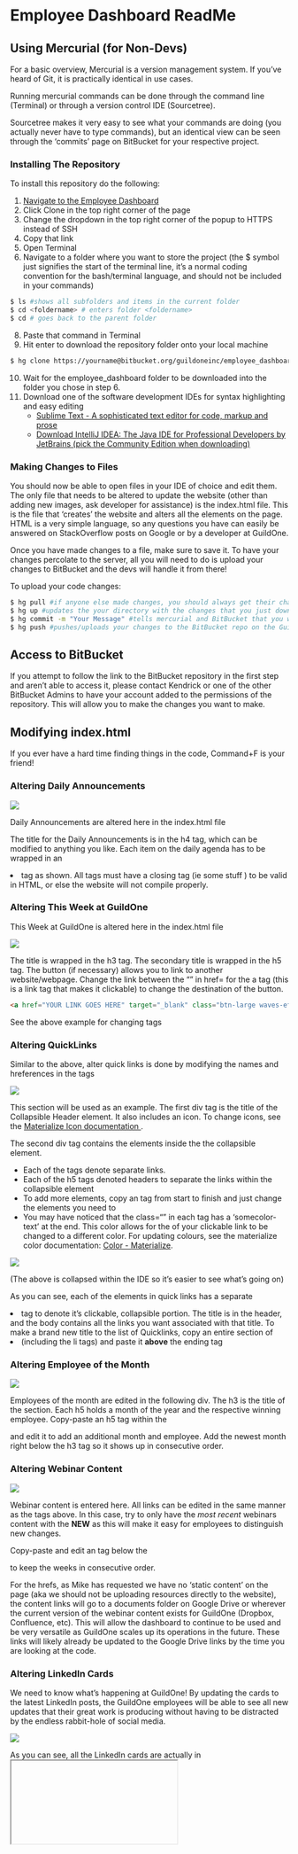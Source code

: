 # Employee Dashboard ReadMe
## Using Mercurial (for Non-Devs)
For a basic overview, Mercurial is a version management system. If you’ve heard of Git, it is practically identical in use cases.

Running mercurial commands can be done through the command line (Terminal) or through a version control IDE (Sourcetree). 

Sourcetree makes it very easy to see what your commands are doing (you actually never have to type commands), but an identical view can be seen through the ‘commits’ page on BitBucket for your respective project.

###  Installing The Repository

To install this repository do the following:

1. [Navigate to the Employee Dashboard](https://bitbucket.org/guildoneinc/employee_dashboard/src/default/)
2. Click Clone in the top right corner of the page
3. Change the dropdown in the top right corner of the popup to HTTPS instead of SSH
4. Copy that link
5. Open Terminal
6. Navigate to a folder where you want to store the project  (the $ symbol just signifies the start of the terminal line, it’s a normal coding convention for the bash/terminal language, and should not be included in your commands)

```bash
$ ls #shows all subfolders and items in the current folder
$ cd <foldername> # enters folder <foldername>
$ cd # goes back to the parent folder
```

8. Paste that command in Terminal
9. Hit enter to download the repository folder onto your local machine  

```bash
$ hg clone https://yourname@bitbucket.org/guildoneinc/employee_dashboard
```

10. Wait for the employee_dashboard folder to be downloaded into the folder you chose in step 6.
11. Download one of the software development IDEs for syntax highlighting and easy editing
	* [Sublime Text - A sophisticated text editor for code, markup and prose](https://www.sublimetext.com)
	* [Download IntelliJ IDEA: The Java IDE for Professional Developers by JetBrains (pick the Community Edition when downloading)](https://www.jetbrains.com/idea/download/#section=mac)



### Making Changes to Files

You should now be able to open files in your IDE of choice and edit them. The only file that needs to be altered to update the website (other than adding new images, ask developer for assistance) is the index.html file. This is the file that ‘creates’ the website and alters all the elements on the page. HTML is a very simple language, so any questions you have can easily be answered on StackOverflow posts on Google or by a developer at GuildOne.

Once you have made changes to a file, make sure to save it. To have your changes percolate to the server, all you will need to do is upload your changes to BitBucket and the devs will handle it from there!

To upload your code changes:
```bash
$ hg pull #if anyone else made changes, you should always get their changes first in case your changes affect theirs; if you both worked on the same file, this will cause something called a 'merge error', in this case please ask a dev for assistance
$ hg up #updates the your directory with the changes that you just downloaded, won't update anything if nothing came in the pull
$ hg commit -m "Your Message" #tells mercurial and BitBucket that you want all your changes you made on your computer bundled up in a nice little package you can send to the BitBucket server. Replace "Your Message" to detail what your changes were about
$ hg push #pushes/uploads your changes to the BitBucket repo on the GuildOne BitBucket server; the developers have set up something called a 'BitBucket Pipeline' that automatically uploads any new changes to this repo onto the Employee Dashboard website, so your changes will be up from 5-20 minutes from the time you push! Congratulations!
```


## Access to BitBucket
If you attempt to follow the link to the BitBucket repository in the first step and aren’t able to access it, please contact Kendrick or one of the other BitBucket Admins to have your account added to the permissions of the repository. This will allow you to make the changes you want to make.

## Modifying index.html
If you ever have a hard time finding things in the code, Command+F is your friend!

### Altering Daily Announcements

![](images/Screen%20Shot%202019-02-25%20at%2010.31.49%20AM.png)

Daily Announcements are altered here in the index.html file


The title for the Daily Announcements is in the h4 tag, which can be modified to anything you like.
Each item on the daily agenda has to be wrapped in an <li> tag as shown. All tags must have a closing tag (ie <tag> some stuff </tag>) to be valid in HTML, or else the website will not compile properly.


### Altering This Week at GuildOne
This Week at GuildOne is altered here in the index.html file


![](images/Screen%20Shot%202019-02-25%20at%2010.34.41%20AM.png)

The title is wrapped in the h3 tag.
The secondary title is wrapped in the h5 tag.
The button (if necessary) allows you to link to another website/webpage. Change the link between the “” in href= for the a tag (this is a link tag that makes it clickable) to change the destination of the button.

```html
<a href="YOUR LINK GOES HERE" target="_blank" class="btn-large waves-effect waves-light black">NAME OF YOUR BUTTON GOES HERE</a>
```

See the above example for changing <a> tags

### Altering QuickLinks
Similar to the above, alter quick links is done by modifying the names and hreferences in the <a> tags

![](images/3%20Image%2019-Feb-25.png)

This section will be used as an example.
The first div tag is the title of the Collapsible Header element. It also includes an icon. To change icons, see the [Materialize Icon documentation ](https://materializecss.com/icons.html).

The second div tag contains the elements inside the the collapsible element. 
* Each of the <a> tags denote separate links.
* Each of the h5 tags denoted headers to separate the links within the collapsible element
* To add more elements, copy an <a> tag from start to finish and just change the elements you need to 
* You may have noticed that the class=“” in each tag has a ‘somecolor-text’ at the end. This color allows for the of your clickable link to be changed to a different color. For updating colours, see the materialize color documentation: [Color - Materialize](https://materializecss.com/color.html).


![](images/Screen%20Shot%202019-02-25%20at%2010.45.40%20AM.png)


(The above is collapsed within the IDE so it’s easier to see what’s going on)

As you can see, each of the elements in quick links has a separate <li> tag to denote it’s clickable, collapsible portion. The title is in the header, and the body contains all the links you want associated with that title. To make a brand new title to the list of Quicklinks, copy an entire section of <li> (including the li tags) and paste it **above** the ending </ul> tag



### Altering Employee of the Month

![](images/Screen%20Shot%202019-02-25%20at%2010.47.59%20AM.png)

Employees of the month are edited in the following div.
The h3 is the title of the section.
Each h5 holds a month of the year and the respective winning employee.
Copy-paste an h5 tag within the <div></div> and edit it to add an additional month and employee. Add the newest month right below the h3 tag so it shows up in consecutive order.

### Altering Webinar Content

![](images/Screen%20Shot%202019-02-25%20at%2010.51.00%20AM.png)

Webinar content is entered here. All links can be edited in the same manner as the <a> tags above. In this case, try to only have the _most recent_ webinars content with the <b class=“red-text”>NEW</b> as this will make it easy for employees to distinguish new changes.

Copy-paste and edit an <a> tag below the <div class=“collection” style=“…”> to keep the weeks in consecutive order.

For the hrefs, as Mike has requested we have no ‘static content’ on the page (aka we should not be uploading resources directly to the website), the content links will go to a documents folder on Google Drive or wherever the current version of the webinar content exists for GuildOne (Dropbox, Confluence, etc). This will allow the dashboard to continue to be used and be very versatile as GuildOne scales up its operations in the future. These links will likely already be updated to the Google Drive links by the time you are looking at the code.

### Altering LinkedIn Cards
We need to know what’s happening at GuildOne! By updating the cards to the latest LinkedIn posts, the GuildOne employees will be able to see all new updates that their great work is producing without having to be distracted by the endless rabbit-hole of social media.

![](images/Screen%20Shot%202019-02-25%20at%2010.59.27%20AM.png)

As you can see, all the LinkedIn cards are actually in <iframe> tags. This is a custom HTML object that allows you to import content from other websites.
All you need to do is update the src=“” attribute in the tags to the newest GuildOne posts. To get the link that will work, do the following:

* Go to GuildOne’s LinkedIn https://www.linkedin.com/company/guildone-inc./

* Click the three dots in the top right corner of the post

![](images/LinkedIn1.png)

* Click Embed This Post

![](images/LinkedIn2.png)

* Copy the link in between the src quotes

![](images/Screen%20Shot%202019-02-25%20at%2011.19.58%20AM.png)

* Paste in the index.html and viola! You’re done! Reload the index.html page in your browser of choice and the changes should be updated!


### Actually Seeing Your Changes

You may be wondering how you can see your changes before you commit them, just to verify everything you’re doing is updating in your browser. Easy! Just navigate to your folder, right click the index.html file, and open it in your favourite browser. This can also be done right from you IDE as well!

![](images/Screen%20Shot%202019-02-25%20at%2011.30.43%20AM.png)

Any time you update code, you will have to reload/refresh the webpage in your browser for new changes to take affect.

FYI: The twitter embed will now show up by default when you are editing. This is due to something called cross-origin restrictions. Even now I cannot see them, but they are there I promise.

Before Upload to Site (while Editing)
![](images/5%20Image%2019-Feb-25.png)

After Upload to Site (while Live)

![](images/Screen%20Shot%202019-02-25%20at%2011.32.30%20AM.png)





#guildone